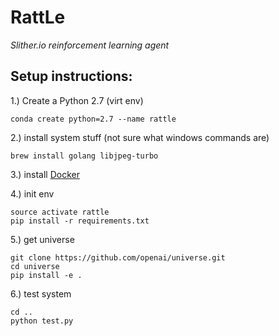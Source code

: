 # RattLe
*Slither.io reinforcement learning agent*

## Setup instructions: ##
1.) Create a Python 2.7 (virt env)
```
conda create python=2.7 --name rattle
```

2.) install system stuff (not sure what windows commands are)

```
brew install golang libjpeg-turbo
```

3.) install [Docker](https://docs.docker.com/engine/installation/)

4.) init env
```
source activate rattle
pip install -r requirements.txt
```
5.) get universe
```
git clone https://github.com/openai/universe.git
cd universe
pip install -e .
```
6.) test system
```
cd ..
python test.py
```
